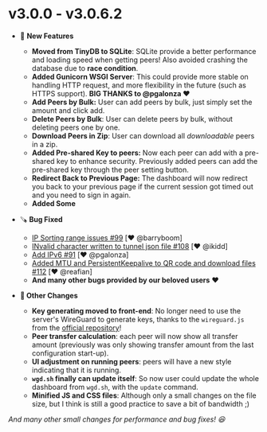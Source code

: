 # v3.0.0 - v3.0.6.2

- 🎉  **New Features**
	- **Moved from TinyDB to SQLite**: SQLite provide a better performance and loading speed when getting peers! Also avoided crashing the database due to **race condition**.
	- **Added Gunicorn WSGI Server**: This could provide more stable on handling HTTP request, and more flexibility in the future (such as HTTPS support). **BIG THANKS to @pgalonza :heart:**
	- **Add Peers by Bulk:** User can add peers by bulk, just simply set the amount and click add.
	- **Delete Peers by Bulk**: User can delete peers by bulk, without deleting peers one by one.
	- **Download Peers in Zip**: User can download all *downloadable* peers in a zip.
	- **Added Pre-shared Key to peers:** Now each peer can add with a pre-shared key to enhance security. Previously added peers can add the pre-shared key through the peer setting button.
	- **Redirect Back to Previous Page:** The dashboard will now redirect you back to your previous page if the current session got timed out and you need to sign in again.
	- **Added Some [](🥘-Experimental-Features.md)**

- 🪚  **Bug Fixed**
	- [IP Sorting range issues #99](https://github.com/WGDashboard/WGDashboard/issues/99) [❤️ @barryboom]
	- [INvalid character written to tunnel json file #108](https://github.com/WGDashboard/WGDashboard/issues/108) [❤️ @ikidd]
	- [Add IPv6 #91](https://github.com/WGDashboard/WGDashboard/pull/91) [❤️ @pgalonza]
	- [Added MTU and PersistentKeepalive to QR code and download files #112](https://github.com/WGDashboard/WGDashboard/pull/112) [:heart: @reafian]
	- **And many other bugs provided by our beloved users** :heart:
- **🧐  Other Changes**
	- **Key generating moved to front-end**: No longer need to use the server's WireGuard to generate keys, thanks to the `wireguard.js` from the [official repository](https://git.zx2c4.com/wireguard-tools/tree/contrib/keygen-html/wireguard.js)!
	- **Peer transfer calculation**: each peer will now show all transfer amount (previously was only showing transfer amount from the last configuration start-up).
	- **UI adjustment on running peers**: peers will have a new style indicating that it is running.
	- **`wgd.sh` finally can update itself**: So now user could update the whole dashboard from `wgd.sh`, with the `update` command.
	- **Minified JS and CSS files**: Although only a small changes on the file size, but I think is still a good practice to save a bit of bandwidth ;)

*And many other small changes for performance and bug fixes! :laughing:*